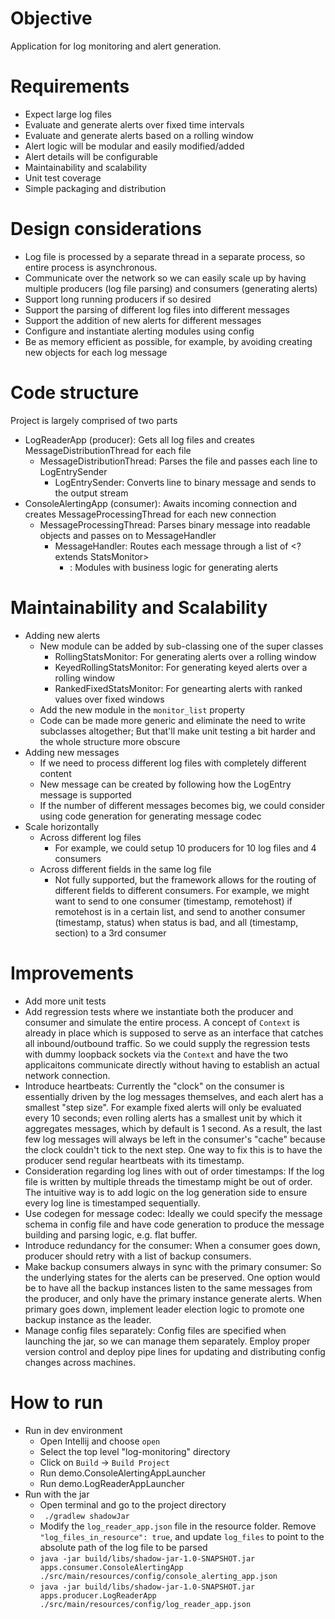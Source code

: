 # Objective
Application for log monitoring and alert generation.

# Requirements
- Expect large log files
- Evaluate and generate alerts over fixed time intervals
- Evaluate and generate alerts based on a rolling window
- Alert logic will be modular and easily modified/added
- Alert details will be configurable
- Maintainability and scalability
- Unit test coverage
- Simple packaging and distribution

# Design considerations
- Log file is processed by a separate thread in a separate process, so entire process is asynchronous.
- Communicate over the network so we can easily scale up by having multiple producers (log file parsing) and consumers (generating alerts)
- Support long running producers if so desired
- Support the parsing of different log files into different messages
- Support the addition of new alerts for different messages
- Configure and instantiate alerting modules using config
- Be as memory efficient as possible, for example, by avoiding creating new objects for each log message

# Code structure
Project is largely comprised of two parts
- LogReaderApp (producer): Gets all log files and creates MessageDistributionThread for each file 
  - MessageDistributionThread: Parses the file and passes each line to LogEntrySender
    - LogEntrySender: Converts line to binary message and sends to the output stream
- ConsoleAlertingApp (consumer): Awaits incoming connection and creates MessageProcessingThread for each new connection
  - MessageProcessingThread: Parses binary message into readable objects and passes on to MessageHandler
    - MessageHandler: Routes each message through a list of <? extends StatsMonitor>
      - <? extends StatsMonitor>: Modules with business logic for generating alerts

# Maintainability and Scalability
- Adding new alerts
  - New module can be added by sub-classing one of the super classes
    - RollingStatsMonitor: For generating alerts over a rolling window
    - KeyedRollingStatsMonitor: For generating keyed alerts over a rolling window
    - RankedFixedStatsMonitor: For genearting alerts with ranked values over fixed windows
  - Add the new module in the ```monitor_list``` property
  - Code can be made more generic and eliminate the need to write subclasses altogether; But that'll make unit testing a bit harder and the whole structure more obscure
- Adding new messages
  - If we need to process different log files with completely different content
  - New message can be created by following how the LogEntry message is supported
  - If the number of different messages becomes big, we could consider using code generation for generating message codec
- Scale horizontally
  - Across different log files
    - For example, we could setup 10 producers for 10 log files and 4 consumers
  - Across different fields in the same log file
    - Not fully supported, but the framework allows for the routing of different fields to different consumers. For example, we might want to send to one consumer (timestamp, remotehost) if remotehost is in a certain list, and send to another consumer (timestamp, status) when status is bad, and all (timestamp, section) to a 3rd consumer

# Improvements
- Add more unit tests
- Add regression tests where we instantiate both the producer and consumer and simulate the entire process. A concept of ```Context``` is already in place which is supposed to serve as an interface that catches all inbound/outbound traffic. So we could supply the regression tests with dummy loopback sockets via the ```Context``` and have the two applicaitons communicate directly without having to establish an actual network connection.
- Introduce heartbeats: Currently the "clock" on the consumer is essentially driven by the log messages themselves, and each alert has a smallest "step size". For example fixed alerts will only be evaluated every 10 seconds; even rolling alerts has a smallest unit by which it aggregates messages, which by default is 1 second. As a result, the last few log messages will always be left in the consumer's "cache" because the clock couldn't tick to the next step. One way to fix this is to have the producer send regular heartbeats with its timestamp.
- Consideration regarding log lines with out of order timestamps: If the log file is written by multiple threads the timestamp might be out of order. The intuitive way is to add logic on the log generation side to ensure every log line is timestamped sequentially.
- Use codegen for message codec: Ideally we could specify the message schema in config file and have code generation to produce the message building and parsing logic, e.g. flat buffer.
- Introduce redundancy for the consumer: When a consumer goes down, producer should retry with a list of backup consumers.
- Make backup consumers always in sync with the primary consumer: So the underlying states for the alerts can be preserved. One option would be to have all the backup instances listen to the same messages from the producer, and only have the primary instance generate alerts. When primary goes down, implement leader election logic to promote one backup instance as the leader.
- Manage config files separately: Config files are specified when launching the jar, so we can manage them separately. Employ proper version control and deploy pipe lines for updating and distributing config changes across machines.

# How to run
- Run in dev environment
  - Open Intellij and choose ```open```
  - Select the top level "log-monitoring" directory
  - Click on ```Build``` -> ```Build Project```
  - Run demo.ConsoleAlertingAppLauncher
  - Run demo.LogReaderAppLauncher
- Run with the jar
  - Open terminal and go to the project directory
  - ``` ./gradlew shadowJar```
  - Modify the ```log_reader_app.json``` file in the resource folder. Remove ```"log_files_in_resource": true```, and update ```log_files``` to point to the absolute path of the log file to be parsed
  - ```java -jar build/libs/shadow-jar-1.0-SNAPSHOT.jar apps.consumer.ConsoleAlertingApp ./src/main/resources/config/console_alerting_app.json```
  - ```java -jar build/libs/shadow-jar-1.0-SNAPSHOT.jar apps.producer.LogReaderApp ./src/main/resources/config/log_reader_app.json```
